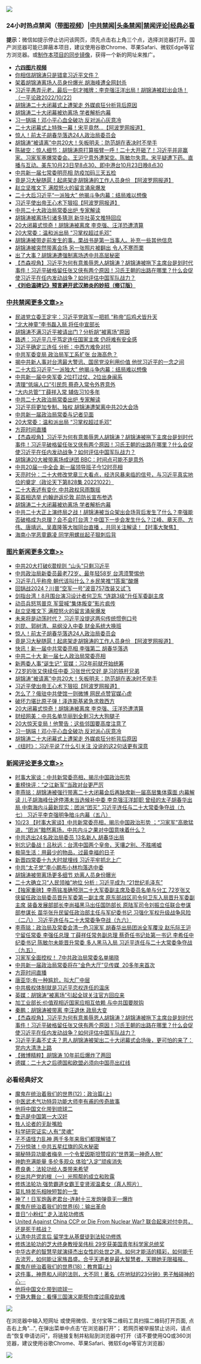 ![](https://raw.githubusercontent.com/jsvpn/jsproxy/dev/64photo/fqnews-qr.jpg)

<div id="tt">
<h3>24小时热点禁闻（<a href="https://aaa.v2dns.tk/?QAjUl=BgRp5UNKRn&T5Vk=fPVH&Q59Ab=WxGE" target="_blank">带图视频</a>）|<a href="#%E4%B8%AD%E5%85%B1%E7%A6%81%E9%97%BB%E6%9B%B4%E5%A4%9A%E6%96%87%E7%AB%A0">中共禁闻</a>|<a href="#%E5%9B%BE%E7%89%87%E6%96%B0%E9%97%BB%E6%9B%B4%E5%A4%9A%E6%96%87%E7%AB%A0">头条禁闻</a>|<a href="#%E6%96%B0%E9%97%BB%E8%AF%84%E8%AE%BA%E6%9B%B4%E5%A4%9A%E6%96%87%E7%AB%A0">禁闻评论|<a href="#%E5%BF%85%E7%9C%8B%E7%BB%8F%E5%85%B8%E5%A5%BD%E6%96%87">经典必看</a></h3>
<div><b>提示：</b>微信如提示停止访问该网页，须先点击右上角三个点，选择浏览器打开。国产浏览器可能已屏蔽本项目，建议使用谷歌Chrome、苹果Safari、微软Edge等官方浏览器。或<a href="%E5%88%B6%E4%BD%9Cgit%E7%A6%81%E9%97%BB%E9%95%9C%E5%83%8F.md">制作本项目的同步镜像</a>，获得一个新的网址来推广。</div>
<ul>
<li><b><a href="http://d2.v2rss.gq/64.mp4" target="_blank">六四图片视频</a></b></li>
<li><a href="/cbnews/20221023/1800772.md">你相信胡锦涛只是错拿习近平文件？</a></li>
<li><a href="/baitai/20221023/1800796.md">架着胡锦涛离场人员身份爆光 胡海峰遭全网封杀</a></li>
<li><a href="/sohnews/20221023/1800825.md">习近平愚弄元老，最后一刻才摊牌：李克强汪洋出局！胡锦涛被赶出会场！ （一平论政2022/10/22)</a></li>
<li><a href="/topimagenews/20221023/1800790.md">胡锦涛二十大闭幕式上遭架走 外媒疯狂分析背后原因</a></li>
<li><a href="/cbnews/20221023/1800911.md">胡锦涛二十大闭幕被劝离场 学者解析内幕</a></li>
<li><a href="/topimagenews/20221023/1800805.md">习一锅端！邓小平心血全破功 反对派心灰意冷</a></li>
<li><a href="/cnnews/20221023/1800955.md">二十大闭幕式上特殊一幕！宋平竟然...【阿波罗网报道】</a></li>
<li><a href="/topimagenews/20221023/1801004.md">惊人！前太子胡春华落选24人政治局委员会</a></li>
<li><a href="/topimagenews/20221023/1800929.md">胡锦涛“被请离”中共20大！矢板明夫：防范胡在表决时不举手</a></li>
<li><a href="/sohnews/20221023/1801111.md">陈破空：惊人细节：胡锦涛原打算振臂一呼！二十大开砸了！习近平并非赢家。习家军塞爆常委会。王沪宁意外遭架空。陈敏尔失意。宋平疑遭下药。直播与互动。美东10月23日早8点30、即中港台10月23日晚8点30</a></li>
<li><a href="/cbnews/20221023/1800830.md">中共新一届七常委明亮相 防疫加码三天五检</a></li>
<li><a href="/topimagenews/20221023/1801003.md">竟是习大秘随扈！起底架走胡锦涛的工作人员身份 【阿波罗网报道】</a></li>
<li><a href="/topimagenews/20221023/1801034.md">赵立坚推文下 满腔怒火的留言涌泉爆发</a></li>
<li><a href="/cbnews/20221023/1801107.md">二十大后习近平“一派独大” 他揭斗争内幕：结局难以想像</a></li>
<li><a href="/topimagenews/20221023/1800928.md">习近平使出帝王心术下狠招【阿波罗网报道】</a></li>
<li><a href="/cbnews/20221023/1801014.md">中共二十大政治局常委出炉 专家解读</a></li>
<li><a href="/cnnews/20221023/1800800.md">胡锦涛被离场引诸多猜测 新华社英文推特回应</a></li>
<li><a href="/topimagenews/20221023/1800840.md">20大闭幕式惊奇！胡锦涛被离席 李克强、汪洋恐遭清算</a></li>
<li><a href="/cbnews/20221023/1800980.md">20大常委：温和派出局 “习掌权超过毛邓”</a></li>
<li><a href="/sohnews/20221023/1801099.md">胡锦涛被带走前发生的事，栗战书是第一当事人。补充一些其他信息</a></li>
<li><a href="/comments/20221023/1800906.md">胡锦涛被突然带离会场 另一张照片被翻出 令人不寒而栗</a></li>
<li><a href="/baitai/20221023/1800821.md">出了大事？胡锦涛遭强制离场透中共高层秘密</a></li>
<li><a href="/comments/20221023/1800961.md">【杰森视角】习近平为何有意羞辱恩人胡锦涛？胡锦涛被拖下主席台是划时代事件！习近平破格留任张又侠有两个原因！习氏王朝的出路在哪里？什么会促使习近平在任内发动战争？如何评估中国军队战力？</a></li>
<li><b><a href="/comments/20200207/1272816.md" target="_blank">《刘伯温碑记》预言避开武汉肺炎的妙招（修订版）</a></b></li>
</ul>
</div>

<div class="catlist">
<h3><a href="/cbnews/" target="_blank">中共禁闻</a><span><a href="/cbnews/" target="_blank" rel="nofollow">更多文章>></a></span></h3>
<ul>
<li><a href="/cbnews/20221023/1801171.md" target="_blank">民进党立委王定宇：习近平党政军一把抓 “称帝”后鸡犬皆升天</a></li>
<li><a href="/cbnews/20221023/1801163.md" target="_blank">“北大神童”李书磊入局 将任中宣部长</a></li>
<li><a href="/cbnews/20221023/1801162.md" target="_blank">胡锦涛不满习近平被请出门？分析胡“被离场”原因</a></li>
<li><a href="/cbnews/20221023/1801161.md" target="_blank">路透：习近平几乎笃定连任国家主席 仍将难有安全感</a></li>
<li><a href="/cbnews/20221023/1801151.md" target="_blank">习近平确定三连任 分析：中西方难免对抗</a></li>
<li><a href="/cbnews/20221023/1801132.md" target="_blank">中共军委变局 政治局军工系扩张 台海高危？</a></li>
<li><a href="/cbnews/20221023/1801108.md" target="_blank">揭中共新人事对台湾最大警讯、国民党没利用价值 他忧习近平的一念之间</a></li>
<li><a href="/cbnews/20221023/1801107.md" target="_blank">二十大后习近平“一派独大” 他揭斗争内幕：结局难以想像</a></li>
<li><a href="/cbnews/20221023/1801022.md" target="_blank">中共新一届中央军委 2位打过仗、2位出身闽系</a></li>
<li><a href="/cbnews/20221023/1801020.md" target="_blank">清理“低端人口”引民怨 蔡奇入常令外界意外</a></li>
<li><a href="/cbnews/20221023/1801019.md" target="_blank">“大内总管”丁薛祥入常 辅佐习10多年</a></li>
<li><a href="/cbnews/20221023/1801014.md" target="_blank">中共二十大政治局常委出炉 专家解读</a></li>
<li><a href="/cbnews/20221023/1801012.md" target="_blank">习近平将更加专制、独权 胡锦涛遭架离中共20大会场</a></li>
<li><a href="/cbnews/20221023/1800994.md" target="_blank">中共新一届政治局常委与记者见面</a></li>
<li><a href="/cbnews/20221023/1800980.md" target="_blank">20大常委：温和派出局 “习掌权超过毛邓”</a></li>
<li><a href="/comments/20221023/1800975.md" target="_blank">方菲时间直播</a></li>
<li><a href="/comments/20221023/1800961.md" target="_blank">【杰森视角】习近平为何有意羞辱恩人胡锦涛？胡锦涛被拖下主席台是划时代事件！习近平破格留任张又侠有两个原因！习氏王朝的出路在哪里？什么会促使习近平在任内发动战争？如何评估中国军队战力？</a></li>
<li><a href="/cbnews/20221023/1800960.md" target="_blank">胡锦涛20大被带离场成谜团 BBC：时间点可能不是意外</a></li>
<li><a href="/cbnews/20221023/1800930.md" target="_blank">中共20届一中全会 新一届领导班子今12时亮相</a></li>
<li><a href="/cbnews/20221023/1800927.md" target="_blank">天亮时分：二十大修改党章三大看点，经济风暴来临的信号，与习近平真实地位的奠定（政论天下第828集 20221022）</a></li>
<li><a href="/cbnews/20221023/1800921.md" target="_blank">二十大表述有变化 中共政权风雨飘摇</a></li>
<li><a href="/cbnews/20221023/1800920.md" target="_blank">英首相选举 约翰逊返伦敦 前防长宣布参选</a></li>
<li><a href="/cbnews/20221023/1800911.md" target="_blank">胡锦涛二十大闭幕被劝离场 学者解析内幕</a></li>
<li><a href="/comments/20221023/1800898.md" target="_blank">中共二十大正上演终局之战！胡锦涛被当众架出会场背后发生了什么？李强能否破格成为总理？会不会打台湾？中国下一步会发生什么？江峰、章天亮、方伟、唐靖远、吴嘉隆等大咖同台直播 ，共同关注解读！【时事大聚焦】</a></li>
<li><a href="/cbnews/20221023/1800867.md" target="_blank">海南小学恶童霸凌 同学用螺丝起子狠刺后背</a></li>

</ul>
</div>
<div class="catlist">
<h3><a href="/topimagenews/" target="_blank">图片新闻</a><span><a href="/topimagenews/" target="_blank" rel="nofollow">更多文章>></a></span></h3>
<ul>
<li><a href="/topimagenews/20221024/1801201.md" target="_blank">中共20大打破6潜规则 “山头”只剩习近平</a></li>
<li><a href="/topimagenews/20221023/1801160.md" target="_blank">中共政治局新委员最老72岁、最年轻58岁 台湾须警惕他</a></li>
<li><a href="/topimagenews/20221023/1801116.md" target="_blank">习近平几乎称帝 朝代该叫什么？乡民笑推“1答案”酸爆</a></li>
<li><a href="/topimagenews/20221023/1801106.md" target="_blank">回锅战2024？川普“空军一号”波音757改装又试飞</a></li>
<li><a href="/topimagenews/20221023/1801087.md" target="_blank">剑指台湾！8月围台演习设计者何卫东 “连跳3级”升任军委副主席</a></li>
<li><a href="/topimagenews/20221023/1801037.md" target="_blank">动员兵怒骂普京 军营喊“集体叛变”影片疯传</a></li>
<li><a href="/topimagenews/20221023/1801034.md" target="_blank">赵立坚推文下 满腔怒火的留言涌泉爆发</a></li>
<li><a href="/topimagenews/20221023/1801033.md" target="_blank">未来将是动荡时代？ 习近平没提这两句传统惯例口号</a></li>
<li><a href="/topimagenews/20221023/1801018.md" target="_blank">刘昆、郭树清、易纲没入中委 财金系统大换班</a></li>
<li><a href="/topimagenews/20221023/1801004.md" target="_blank">惊人！前太子胡春华落选24人政治局委员会</a></li>
<li><a href="/topimagenews/20221023/1801003.md" target="_blank">竟是习大秘随扈！起底架走胡锦涛的工作人员身份 【阿波罗网报道】</a></li>
<li><a href="/topimagenews/20221023/1801002.md" target="_blank">快讯！新一届中共常委亮相 李强第二 胡春华落选</a></li>
<li><a href="/topimagenews/20221023/1801000.md" target="_blank">中共二十大 新一届七人政治局常委亮相</a></li>
<li><a href="/topimagenews/20221023/1800979.md" target="_blank">新两委人事“诞生记” 官媒：习2年前就开始统筹</a></li>
<li><a href="/topimagenews/20221023/1800959.md" target="_blank">72岁的张又侠续任中委 习张世代交好 是习的铁杆兄弟</a></li>
<li><a href="/topimagenews/20221023/1800929.md" target="_blank">胡锦涛“被请离”中共20大！矢板明夫：防范胡在表决时不举手</a></li>
<li><a href="/topimagenews/20221023/1800928.md" target="_blank">习近平使出帝王心术下狠招【阿波罗网报道】</a></li>
<li><a href="/topimagenews/20221023/1800866.md" target="_blank">怎么了？俄驻中共使馆一则微博 网民点赞官媒心虚</a></li>
<li><a href="/topimagenews/20221023/1800865.md" target="_blank">破坏力堪比原子弹！泽连斯基紧急求救西方</a></li>
<li><a href="/topimagenews/20221023/1800840.md" target="_blank">20大闭幕式惊奇！胡锦涛被离席 李克强、汪洋恐遭清算</a></li>
<li><a href="/topimagenews/20221023/1800829.md" target="_blank">财经网美：中共名单华丽到全剩习大大狗腿子</a></li>
<li><a href="/topimagenews/20221023/1800828.md" target="_blank">20大惊天变局！他警告：这些邻国要高度注意了</a></li>
<li><a href="/topimagenews/20221023/1800805.md" target="_blank">习一锅端！邓小平心血全破功 反对派心灰意冷</a></li>
<li><a href="/topimagenews/20221023/1800790.md" target="_blank">胡锦涛二十大闭幕式上遭架走 外媒疯狂分析背后原因</a></li>
<li><a href="/topimagenews/20221023/1800789.md" target="_blank">《纽时》：习近平说了什么引关注 没说的这2句话更有深意</a></li>

</ul>
</div>
<div class="catlist">
<h3><a href="/comments/" target="_blank">新闻评论</a><span><a href="/comments/" target="_blank" rel="nofollow">更多文章>></a></span></h3>
<ul>
<li><a href="/comments/20221024/1801191.md" target="_blank">时事大家谈：中共新常委亮相，揭示中国政治形势</a></li>
<li><a href="/comments/20221023/1801173.md" target="_blank">重榜快评：“之江新军”当政对台更严厉</a></li>
<li><a href="/comments/20221023/1801168.md" target="_blank">李燕铭：胡锦涛被强行带离二十大闭幕会后再缺席新一届高层集体露面 内幕解读 儿子胡海峰仕途停滞未当选候补中委 李克强汪洋卸职 曾经的太子胡春华出局 中南海内斗最新现实：团派“团灭” 习近平连任与二十大常委争夺战（九七） 习近平李克强明争暗斗内幕（五八）</a></li>
<li><a href="/comments/20221023/1801167.md" target="_blank">10/23 【时事大家谈】中共新常委亮相，揭示中国政治形势 ；“习家军”高歌猛进，“团派”黯然离场，中共内斗之果对中国意味着什么？</a></li>
<li><a href="/comments/20221023/1801131.md" target="_blank">中共选出24名政治局委员 13名新人 胡春华出局</a></li>
<li><a href="/comments/20221023/1801127.md" target="_blank">别忘记备战！吕秋远：台湾中国两个皇帝，天壤之别、不胜唏嘘</a></li>
<li><a href="/comments/20221023/1801109.md" target="_blank">极简生活：用最少的物品，过最幸福的日子</a></li>
<li><a href="/comments/20221023/1801081.md" target="_blank">新晋四常委十九大时就埋线 习近平牢抓北上广</a></li>
<li><a href="/comments/20221023/1801079.md" target="_blank">中共“太子党”李小鹏布小林均落选中委</a></li>
<li><a href="/comments/20221023/1801050.md" target="_blank">胡锦涛被带离场更多细节 劝离人员身份曝光</a></li>
<li><a href="/comments/20221023/1801048.md" target="_blank">二十大确立习“人民领袖”地位 分析 : 习近平成为 “21世纪毛泽东”</a></li>
<li><a href="/comments/20221023/1801015.md" target="_blank">【独家重磅】李燕铭准确预测二十大军委副主席及委员名单与分工 72岁张又侠留任政治局委员晋升军委第一副主席 原东部战区司令何卫东入局晋升军委副主席 装备发展部部长李尚福黑马出任国防部长 原陆军司令刘振立任联合参谋部参谋长 苗华张升民留任政治部主任与军纪委书记 习强化军权升级战争风险（二八） 习近平连任与二十大常委争夺战（九六）</a></li>
<li><a href="/comments/20221023/1801009.md" target="_blank">李燕铭：政治局及常委会清一色习家军 胡春华出局团派全军覆没 赵乐际王沪宁留任常委 李强任总理 丁薛祥任常务副总理 蔡奇任书记处第一书记 李希任中纪委书记 陈敏尔未能晋升常委 多人黑马入局 习近平连任与二十大常委争夺战（九五）</a></li>
<li><a href="/comments/20221023/1801005.md" target="_blank">习家军全面控权！ 7中共政治局常委名单揭晓</a></li>
<li><a href="/comments/20221023/1800981.md" target="_blank">中共新一届政治局常委将在“金色大厅”见传媒  20多年来首次</a></li>
<li><a href="/comments/20221023/1800975.md" target="_blank">方菲时间直播</a></li>
<li><a href="/comments/20221023/1800972.md" target="_blank">唐亚华:有一种尴尬，叫大厂中层</a></li>
<li><a href="/comments/20221023/1800971.md" target="_blank">中共极权体制就是习近平恋权连任的温床</a></li>
<li><a href="/comments/20221023/1800970.md" target="_blank">英媒：胡锦涛“被离场”引起全球关注官方回应来</a></li>
<li><a href="/comments/20221023/1800965.md" target="_blank">加工业部长:价值观相近国家应相互依赖 与中共国要脱钩</a></li>
<li><a href="/comments/20221023/1800964.md" target="_blank">秦鹏：胡锦涛被带离 李汪退休 政局大变</a></li>
<li><a href="/comments/20221023/1800961.md" target="_blank">【杰森视角】习近平为何有意羞辱恩人胡锦涛？胡锦涛被拖下主席台是划时代事件！习近平破格留任张又侠有两个原因！习氏王朝的出路在哪里？什么会促使习近平在任内发动战争？如何评估中国军队战力？</a></li>
<li><a href="/comments/20221023/1800948.md" target="_blank">习近平无毒不丈夫？恩人胡锦涛被架出二十大闭幕式会场後，更可怕的来了：党内大清洗上路</a></li>
<li><a href="/comments/20221023/1800937.md" target="_blank">【微博精粹】胡锦涛 10年前后爆炸了两回</a></li>
<li><a href="/comments/20221023/1800936.md" target="_blank">德媒：二十大之后德国和欧盟必须向中国亮出红线</a></li>

</ul>
</div>

<div class="catlist">
<h3>必看经典好文</h3>
<ul>
<li><a href="/topimagenews/20180601/951286.md" target="_blank">魔鬼在统治着我们的世界(12)：政治篇(上)</a></li>
<li><a href="/comments/20210810/1603664.md" target="_blank">中医武术气功特异功能大师李有甫的传奇故事</a></li>
<li><a href="/bannedvideo/20220502/1727317.md" target="_blank">他将中国文化带到琉球二</a></li>
<li><a href="/cnnews/20210213/1486568.md" target="_blank">鲁迅是中国第一大汉奸</a></li>
<li><a href="/comments/20200606/783250.md" target="_blank">牲人论者的无耻嘴脸</a></li>
<li><a href="/cnnews/20220202/1686894.md" target="_blank">科学研究证实:人有“灵魂”</a></li>
<li><a href="/comments/20190427/1119935.md" target="_blank">子不语怪力乱神 两千多年来我们都理解错了</a></li>
<li><a href="/ccpdope/20210708/1583079.md" target="_blank">万分惊骇！中共五星红旗的风水秘密</a></li>
<li><a href="/cnnews/20210317/1506463.md" target="_blank">揭秘特异功能者梅辛 一个令爱因斯坦赞叹的“世界第一神奇人物”</a></li>
<li><a href="/comments/20220408/1716562.md" target="_blank">神韵充满能量 多伦多观众 体验“入定”顽疾消失</a></li>
<li><a href="/comments/20220522/1736045.md" target="_blank">费良勇：法轮功给人类带来希望</a></li>
<li><a href="/comments/20200629/1352460.md" target="_blank">挖出共产党的根（一）光照帮的成立和败露</a></li>
<li><a href="/cbnews/20211127/1658400.md" target="_blank">修炼法轮功 强势霸道女霸王变贤淑温柔女（真人照片）</a></li>
<li><a href="/tculture/20211006/1633976.md" target="_blank">莫扎特苦乐相映短暂的一生</a></li>
<li><a href="/cnnews/aboluonews/20150422/388322.md" target="_blank">神了！日军炮轰老君台-连射十三发炮弹竟无一爆炸</a></li>
<li><a href="/topimagenews/20180524/947358.md" target="_blank">魔鬼在统治着我们的世界(6)：输出革命</a></li>
<li><a href="/cbnews/20211123/1656425.md" target="_blank">昔日“小粉红” 走入法轮功修炼</a></li>
<li><a href="/comments/20200820/1451960.md" target="_blank">United Against China CCP or Die From Nuclear War? 联合起来对付中共，还是死于核战？</a></li>
<li><a href="/cbnews/20210723/1592176.md" target="_blank">认清中共谎言后 留学生从基督徒到法轮功修炼</a></li>
<li><a href="/comments/20190517/1129285.md" target="_blank">修炼法轮功的芝大终身教授吴伟标 29岁获美国青年科学家总统奖</a></li>
<li><a href="/comments/20210420/1529876.md" target="_blank">中华古老的智慧早就演绎杰出女性的处世之道。如何才能活的精彩，如何能千古流芳，如何能让家族昌盛。合乎天道者是最大智慧者，天赐她无限福报。</a></li>
<li><a href="/topimagenews/20180701/965109.md" target="_blank">魔鬼在统治着我们的世界(18)：教育篇(上)</a></li>
<li><a href="/comments/20220722/1761738.md" target="_blank">这件事，神界和人间的法则，大不同！著名《在地狱的23分钟》男子触碰神的心⋯</a></li>
<li><a href="/bannedvideo/20220425/1724098.md" target="_blank">他将中国文化带到琉球一</a></li>
<li><a href="/comments/20200527/1273654.md" target="_blank">宁静大舞台：看懂三国演义能帮你度过瘟疫劫难</a></li>

</ul>
</div>

![](https://raw.githubusercontent.com/jsvpn/jsproxy/dev/64photo/fqnews-qr.jpg)

在浏览器中输入短网址 或使用微信、支付宝等二维码工具扫描二维码打开页面, 点击右上角"...", 在弹出菜单中点击“在浏览器打开”； 若网页被举报禁止访问，请点击“恢复申请访问”，将链接复制并粘贴到浏览器中打开（请不要使用QQ或360浏览器，建议使用谷歌Chrome、苹果Safari、微软Edge等官方浏览器）

![](https://raw.githubusercontent.com/jsvpn/jsproxy/dev/64photo/wx.jpg)